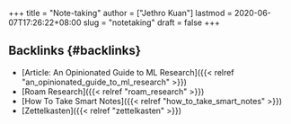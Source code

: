 +++
title = "Note-taking"
author = ["Jethro Kuan"]
lastmod = 2020-06-07T17:26:22+08:00
slug = "notetaking"
draft = false
+++

## Backlinks {#backlinks}

- [Article: An Opinionated Guide to ML Research]({{< relref "an_opinionated_guide_to_ml_research" >}})
- [Roam Research]({{< relref "roam_research" >}})
- [How To Take Smart Notes]({{< relref "how_to_take_smart_notes" >}})
- [Zettelkasten]({{< relref "zettelkasten" >}})
